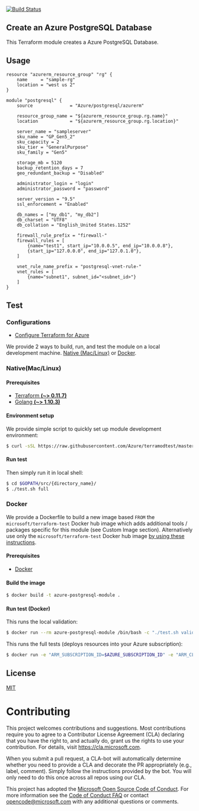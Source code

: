 [![Build Status](https://dev.azure.com/azurerm-terraform-test/azurerm-terraform-modules/_apis/build/status/Azure.terraform-azurerm-postgresql)](https://dev.azure.com/azurerm-terraform-test/azurerm-terraform-modules/_build/latest?definitionId=2)
## Create an Azure PostgreSQL Database

This Terraform module creates a Azure PostgreSQL Database.

## Usage

```hcl
resource "azurerm_resource_group" "rg" {
    name     = "sample-rg"
    location = "west us 2"
}

module "postgresql" {
    source              = "Azure/postgresql/azurerm"

    resource_group_name = "${azurerm_resource_group.rg.name}"
    location            = "${azurerm_resource_group.rg.location}"

    server_name = "sampleserver"
    sku_name = "GP_Gen5_2"
    sku_capacity = 2
    sku_tier = "GeneralPurpose"
    sku_family = "Gen5"

    storage_mb = 5120
    backup_retention_days = 7
    geo_redundant_backup = "Disabled"

    administrator_login = "login"
    administrator_password = "password"

    server_version = "9.5"
    ssl_enforcement = "Enabled"

    db_names = ["my_db1", "my_db2"]
    db_charset = "UTF8"
    db_collation = "English_United States.1252"

    firewall_rule_prefix = "firewall-"
    firewall_rules = [
        {name="test1", start_ip="10.0.0.5", end_ip="10.0.0.8"},
        {start_ip="127.0.0.0", end_ip="127.0.1.0"},
    ]

    vnet_rule_name_prefix = "postgresql-vnet-rule-"
    vnet_rules = [
        {name="subnet1", subnet_id="<subnet_id>"}
    ]
}
```

## Test

### Configurations

- [Configure Terraform for Azure](https://docs.microsoft.com/en-us/azure/virtual-machines/linux/terraform-install-configure)

We provide 2 ways to build, run, and test the module on a local development machine.  [Native (Mac/Linux)](#native-maclinux) or [Docker](#docker).

### Native(Mac/Linux)

#### Prerequisites

- [Terraform **(~> 0.11.7)**](https://www.terraform.io/downloads.html)
- [Golang **(~> 1.10.3)**](https://golang.org/dl/)

#### Environment setup

We provide simple script to quickly set up module development environment:

```sh
$ curl -sSL https://raw.githubusercontent.com/Azure/terramodtest/master/tool/env_setup.sh | sudo bash
```

#### Run test

Then simply run it in local shell:

```sh
$ cd $GOPATH/src/{directory_name}/
$ ./test.sh full
```

### Docker

We provide a Dockerfile to build a new image based `FROM` the `microsoft/terraform-test` Docker hub image which adds additional tools / packages specific for this module (see Custom Image section).  Alternatively use only the `microsoft/terraform-test` Docker hub image [by using these instructions](https://github.com/Azure/terraform-test).

#### Prerequisites

- [Docker](https://www.docker.com/community-edition#/download)

#### Build the image

```sh
$ docker build -t azure-postgresql-module .
```

#### Run test (Docker)

This runs the local validation:

```sh
$ docker run --rm azure-postgresql-module /bin/bash -c "./test.sh validate"
```

This runs the full tests (deploys resources into your Azure subscription):

```sh
$ docker run -e "ARM_SUBSCRIPTION_ID=$AZURE_SUBSCRIPTION_ID" -e "ARM_CLIENT_ID=$AZURE_CLIENT_ID" -e "ARM_CLIENT_SECRET=$AZURE_CLIENT_SECRET" -e "ARM_TENANT_ID=$AZURE_TENANT_ID" -e "ARM_TEST_LOCATION=WestUS2" -e "ARM_TEST_LOCATION_ALT=EastUS" --rm azure-postgresql-module bash -c "./test.sh full"
```

## License

[MIT](LICENSE)

# Contributing

This project welcomes contributions and suggestions.  Most contributions require you to agree to a
Contributor License Agreement (CLA) declaring that you have the right to, and actually do, grant us
the rights to use your contribution. For details, visit https://cla.microsoft.com.

When you submit a pull request, a CLA-bot will automatically determine whether you need to provide
a CLA and decorate the PR appropriately (e.g., label, comment). Simply follow the instructions
provided by the bot. You will only need to do this once across all repos using our CLA.

This project has adopted the [Microsoft Open Source Code of Conduct](https://opensource.microsoft.com/codeofconduct/).
For more information see the [Code of Conduct FAQ](https://opensource.microsoft.com/codeofconduct/faq/) or
contact [opencode@microsoft.com](mailto:opencode@microsoft.com) with any additional questions or comments.
